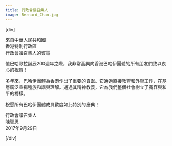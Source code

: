 ```yaml
---
title: 行政會議召集人
image: Bernard_Chan.jpg
---
```

[div]

來自中華人民共和國  
香港特別行政區  
行政會議召集人的賀電

值巴哈歐拉誕辰200週年之際，我非常高興向香港巴哈伊團體的所有朋友們致以衷心的祝賀！

多年來，巴哈伊團體為香港作出了重要的貢獻。它通過直接教育和外聯工作，在基層廣泛宣揚種族和諧與理解。通過其精神教義，它為我們整個社會樹立了寬容與和平的榜樣。

祝愿所有巴哈伊團體成員歡度如此特別的慶典！

行政會議召集人  
陳智思  
2017年9月29日

[/div]
